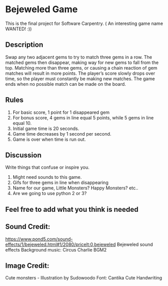 # Bejeweled Game

This is the final project for Software Carpentry. ( An interesting game name WANTED! :))


## Description 

Swap any two adjacent gems to try to match three gems in a row. The matched gems then disappear, making way for new gems to fall from the top. Matching more than three gems, or causing a chain reaction of gem matches will result in more points. The player’s score slowly drops over time, so the player must constantly be making new matches. The game ends when no possible match can be made on the board.

## Rules

1) For basic score, 1 point for 1 disappeared gem
2) For bonus score, 4 gems in line equal 5 points, while 5 gems in line equal 10.
3) Initial game time is 20 seconds.
4) Game time decreases by 1 second per second.
5) Game is over when time is run out.

## Discussion

Write things that confuse or inspire you.

1) Might need sounds to this game.
2) Gifs for three gems in line when disappearing
3) Name for our game, Little Monsters? Happy Monsters? etc..
4) Are we going to use python 2 or 3?

## Feel free to add what you think is needed

## Sound Credit:
https://www.pond5.com/sound-effects/1/bejeweled.html#1/2080/pricelt:0,bejeweled
Bejeweled sound effects
Background music: Circus Charlie BGM2 

## Image Credit:
Cute monsters - Illustration by Sudowoodo
Font: Cantika Cute Handwriting
